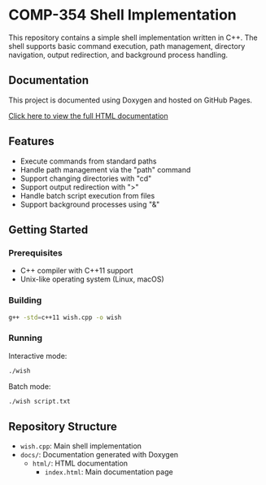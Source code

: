 # COMP-354 Shell Implementation

This repository contains a simple shell implementation written in C++. The shell supports basic command execution, path management, directory navigation, output redirection, and background process handling.

## Documentation

This project is documented using Doxygen and hosted on GitHub Pages.

[Click here to view the full HTML documentation](https://somthin2.github.io/COMP-354/wish_8cpp.html)

## Features

- Execute commands from standard paths
- Handle path management via the "path" command
- Support changing directories with "cd"
- Support output redirection with ">"
- Handle batch script execution from files
- Support background processes using "&"

## Getting Started

### Prerequisites

- C++ compiler with C++11 support
- Unix-like operating system (Linux, macOS)

### Building

```bash
g++ -std=c++11 wish.cpp -o wish
```

### Running

Interactive mode:
```bash
./wish
```

Batch mode:
```bash
./wish script.txt
```

## Repository Structure

- `wish.cpp`: Main shell implementation
- `docs/`: Documentation generated with Doxygen
  - `html/`: HTML documentation
    - `index.html`: Main documentation page


